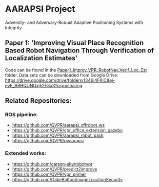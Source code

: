 # AARAPSI Project
Adversity- and Adversary-Robust Adaptive Positioning Systems with Integrity

## Paper 1: 'Improving Visual Place Recognition Based Robot Navigation Through Verification of Localization Estimates'
Code can be found in the [Paper1_Improv_VPR_RobotNav_Verif_Loc_Est](https://github.com/QVPR/aarapsiproject/tree/main/Paper1_Improv_VPR_RobotNav_Verif_Loc_Est) folder. Data sets can be downloaded from Google Drive:
<https://drive.google.com/drive/folders/1346i4FKIC8ej-eyE_RBHQUNUxjE2F3a3?usp=sharing>

## Related Repositories:
### ROS pipeline:
- https://github.com/QVPR/aarapsi_offrobot_ws
- https://github.com/QVPR/cpr_office_extension_gazebo
- https://github.com/QVPR/aarapsi_robot_pack
- https://github.com/QVPR/pyaarapsi
### Extended works:
- https://github.com/carson-sky/robotvpr
- https://github.com/QVPR/predict2improve
- https://github.com/QVPR/vpr_primer
- https://github.com/GabeBolton/ImageLocationSecurity
